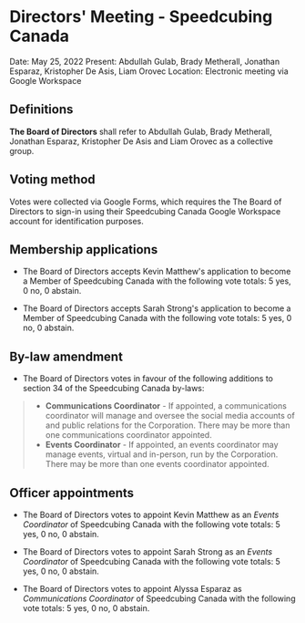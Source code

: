 <style type="text/css">
  a[href]:after { content : "" }
</style>

# Directors' Meeting - Speedcubing Canada

Date: May 25, 2022
Present: Abdullah Gulab, Brady Metherall, Jonathan Esparaz, Kristopher De Asis, Liam Orovec
Location: Electronic meeting via Google Workspace

## Definitions

**The Board of Directors** shall refer to Abdullah Gulab, Brady Metherall, Jonathan Esparaz, Kristopher De Asis and Liam Orovec as a collective group.

## Voting method

Votes were collected via Google Forms, which requires the The Board of Directors to sign-in using their Speedcubing Canada Google Workspace account for identification purposes.

## Membership applications

- The Board of Directors accepts Kevin Matthew's application to become a Member of Speedcubing Canada with the following vote totals: 5 yes, 0 no, 0 abstain.

- The Board of Directors accepts Sarah Strong's application to become a Member of Speedcubing Canada with the following vote totals: 5 yes, 0 no, 0 abstain.

## By-law amendment

- The Board of Directors votes in favour of the following additions to section 34 of the Speedcubing Canada by-laws:

> - **Communications Coordinator** - If appointed, a communications coordinator will manage and oversee the social media accounts of and public relations for the Corporation. There may be more than one communications coordinator appointed.
> - **Events Coordinator** - If appointed, an events coordinator may manage events, virtual and in-person, run by the Corporation. There may be more than one events coordinator appointed.

## Officer appointments

- The Board of Directors votes to appoint Kevin Matthew as an _Events Coordinator_ of Speedcubing Canada with the following vote totals: 5 yes, 0 no, 0 abstain.

- The Board of Directors votes to appoint Sarah Strong as an _Events Coordinator_ of Speedcubing Canada with the following vote totals: 5 yes, 0 no, 0 abstain.

- The Board of Directors votes to appoint Alyssa Esparaz as _Communications Coordinator_ of Speedcubing Canada with the following vote totals: 5 yes, 0 no, 0 abstain.
